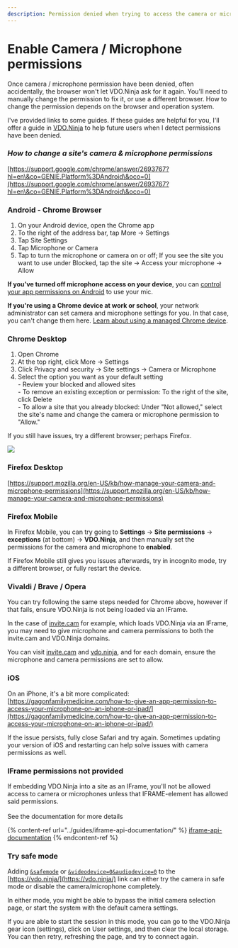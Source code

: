```yaml
---
description: Permission denied when trying to access the camera or microphone
---
```


# Enable Camera / Microphone permissions

Once camera / microphone permission have been denied, often accidentally, the browser won't let VDO.Ninja ask for it again. You'll need to manually change the permission to fix it, or use a different browser. How to change the permission depends on the browser and operation system.

I've provided links to some guides. If these guides are helpful for you, I'll offer a guide in [VDO.Ninja](https://vdo.ninja/) to help future users when I detect permissions have been denied.

### _**How to change a site's camera & microphone permissions**_

[https://support.google.com/chrome/answer/2693767?hl=en\&co=GENIE.Platform%3DAndroid\&oco=0](https://support.google.com/chrome/answer/2693767?hl=en\&co=GENIE.Platform%3DAndroid\&oco=0)

### **Android - Chrome Browser**

1. On your Android device, open the Chrome app
2. To the right of the address bar, tap More -> Settings
3. Tap Site Settings
4. Tap Microphone or Camera
5. Tap to turn the microphone or camera on or off; If you see the site you want to use under Blocked, tap the site -> Access your microphone -> Allow

**If you’ve turned off microphone access on your device**, you can [control your app permissions on Android](https://support.google.com/googleplay/answer/6270602?hl=en) to use your mic.

**If you're using a Chrome device at work or school**, your network administrator can set camera and microphone settings for you. In that case, you can't change them here. [Learn about using a managed Chrome device](https://support.google.com/chromebook/answer/1331549).

### **Chrome Desktop**

1. Open Chrome
2. At the top right, click More -> Settings
3. Click Privacy and security -> Site settings -> Camera or Microphone
4. Select the option you want as your default setting\
   &#x20;    \- Review your blocked and allowed sites\
   &#x20;    \- To remove an existing exception or permission: To the right of the site, click Delete\
   &#x20;    \- To allow a site that you already blocked: Under "Not allowed," select the site's name and change the camera or microphone permission to "Allow."

If you still have issues, try a different browser; perhaps Firefox.

![](<../.gitbook/assets/image (2) (1) (3).png>)

### **Firefox Desktop**

[https://support.mozilla.org/en-US/kb/how-manage-your-camera-and-microphone-permissions](https://support.mozilla.org/en-US/kb/how-manage-your-camera-and-microphone-permissions)

### **Firefox Mobile**

In Firefox Mobile, you can try going to **Settings** -> **Site permissions** -> **exceptions** (at bottom) -> **VDO.Ninja**, and then manually set the permissions for the camera and microphone to **enabled**.

If Firefox Mobile still gives you issues afterwards, try in incognito mode, try a different browser, or fully restart the device.

### Vivaldi / Brave / Opera

You can try following the same steps needed for Chrome above, however if that fails, ensure VDO.Ninja is not being loaded via an IFrame.

In the case of [invite.cam](https://invite.cam/) for example, which loads VDO.Ninja via an IFrame, you may need to give microphone and camera permissions to both the invite.cam and VDO.Ninja domains.

You can visit [invite.cam](https://invite.cam/) and [vdo.ninja](https://vdo.ninja/), and for each domain, ensure the microphone and camera permissions are set to allow.

### **iOS**

On an iPhone, it's a bit more complicated:\
[https://gagonfamilymedicine.com/how-to-give-an-app-permission-to-access-your-microphone-on-an-iphone-or-ipad/](https://gagonfamilymedicine.com/how-to-give-an-app-permission-to-access-your-microphone-on-an-iphone-or-ipad/)

If the issue persists, fully close Safari and try again. Sometimes updating your version of iOS and restarting can help solve issues with camera permissions as well.

### IFrame permissions not provided

If embedding VDO.Ninja into a site as an IFrame, you'll not be allowed access to camera or microphones unless that IFRAME-element has allowed said permissions.\
\
See the documentation for more details

{% content-ref url="../guides/iframe-api-documentation/" %}
[iframe-api-documentation](../guides/iframe-api-documentation/)
{% endcontent-ref %}

### Try safe mode

Adding [`&safemode`](../newly-added-parameters/and-safemode.md) or [`&videodevice=0`](../source-settings/videodevice.md)[`&audiodevice=0`](../source-settings/audiodevice.md) to the [https://vdo.ninja/](https://vdo.ninja/) link can either try the camera in safe mode or disable the camera/microphone completely.

In either mode, you might be able to bypass the initial camera selection page, or start the system with the default camera settings.

If you are able to start the session in this mode, you can go to the VDO.Ninja gear icon (settings), click on User settings, and then clear the local storage. You can then retry, refreshing the page, and try to connect again.
